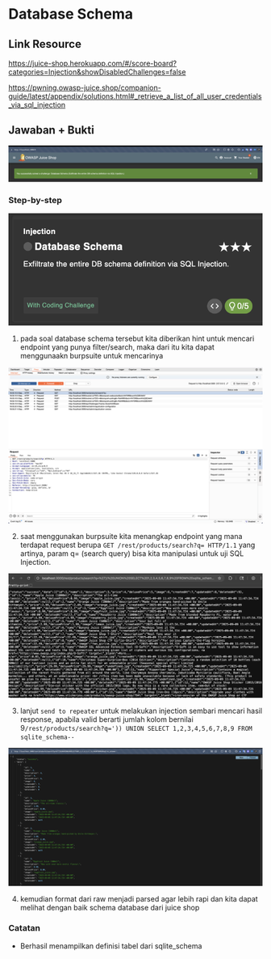 # Database Schema

## Link Resource

https://juice-shop.herokuapp.com/#/score-board?categories=Injection&showDisabledChallenges=false

https://pwning.owasp-juice.shop/companion-guide/latest/appendix/solutions.html#_retrieve_a_list_of_all_user_credentials_via_sql_injection

## Jawaban + Bukti

![login](../../img/database-schema/done.png)

### Step-by-step

![database](../../img/database-schema/soal.png)

1. pada soal database schema tersebut kita diberikan hint untuk mencari endpoint yang punya filter/search, maka dari itu kita dapat menggunaakn burpsuite untuk mencarinya

![database](../../img/database-schema/burpsuite.png)

2. saat menggunakan burpsuite kita menangkap endpoint yang mana terdapat request berupa `GET /rest/products/search?q= HTTP/1.1` yang artinya, param q= (search query) bisa kita manipulasi untuk uji SQL Injection.

![database](../../img/database-schema/list.png)

3. lanjut `send to repeater` untuk melakukan injection sembari mencari hasil response, apabila valid berarti jumlah kolom bernilai 9`/rest/products/search?q=')) UNION SELECT 1,2,3,4,5,6,7,8,9 FROM sqlite_schema--`

![database](../../img/database-schema/rapi.png)

4. kemudian format dari raw menjadi parsed agar lebih rapi dan kita dapat melihat dengan baik schema database dari juice shop

### Catatan

- Berhasil menampilkan definisi tabel dari sqlite_schema

